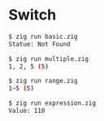 # Switch

```bash
$ zig run basic.zig
Statue: Not Found
```

```bash
$ zig run multiple.zig
1, 2, 5 (5)
```

```bash
$ zig run range.zig
1~5 (5)
```

```bash
$ zig run expression.zig
Value: 110
```
